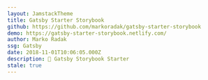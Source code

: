 ```yaml
---
layout: JamstackTheme
title: Gatsby Starter Storybook
github: https://github.com/markoradak/gatsby-starter-storybook
demo: https://gatsby-starter-storybook.netlify.com/
author: Marko Radak
ssg: Gatsby
date: 2018-11-01T10:06:05.000Z
description: 👾 Gatsby Storybook Starter
stale: true
---
```

